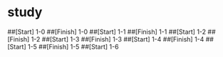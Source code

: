 # study
##[Start] 1-0
##[Finish] 1-0
##[Start] 1-1
##[Finish] 1-1
##[Start] 1-2
##[Finish] 1-2
##[Start] 1-3
##[Finish] 1-3
##[Start] 1-4
##[Finish] 1-4
##[Start] 1-5
##[Finish] 1-5
##[Start] 1-6

